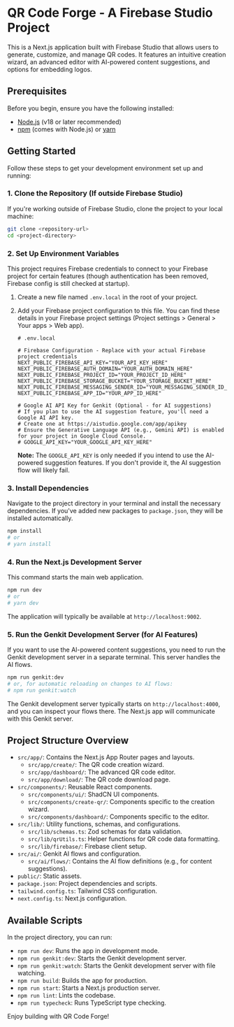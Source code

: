 
# QR Code Forge - A Firebase Studio Project

This is a Next.js application built with Firebase Studio that allows users to generate, customize, and manage QR codes. It features an intuitive creation wizard, an advanced editor with AI-powered content suggestions, and options for embedding logos.

## Prerequisites

Before you begin, ensure you have the following installed:
*   [Node.js](https://nodejs.org/) (v18 or later recommended)
*   [npm](https://www.npmjs.com/) (comes with Node.js) or [yarn](https://yarnpkg.com/)

## Getting Started

Follow these steps to get your development environment set up and running:

### 1. Clone the Repository (If outside Firebase Studio)

If you're working outside of Firebase Studio, clone the project to your local machine:
```bash
git clone <repository-url>
cd <project-directory>
```

### 2. Set Up Environment Variables

This project requires Firebase credentials to connect to your Firebase project for certain features (though authentication has been removed, Firebase config is still checked at startup).

1.  Create a new file named `.env.local` in the root of your project.
2.  Add your Firebase project configuration to this file. You can find these details in your Firebase project settings (Project settings > General > Your apps > Web app).

    ```plaintext
    # .env.local

    # Firebase Configuration - Replace with your actual Firebase project credentials
    NEXT_PUBLIC_FIREBASE_API_KEY="YOUR_API_KEY_HERE"
    NEXT_PUBLIC_FIREBASE_AUTH_DOMAIN="YOUR_AUTH_DOMAIN_HERE"
    NEXT_PUBLIC_FIREBASE_PROJECT_ID="YOUR_PROJECT_ID_HERE"
    NEXT_PUBLIC_FIREBASE_STORAGE_BUCKET="YOUR_STORAGE_BUCKET_HERE"
    NEXT_PUBLIC_FIREBASE_MESSAGING_SENDER_ID="YOUR_MESSAGING_SENDER_ID_HERE"
    NEXT_PUBLIC_FIREBASE_APP_ID="YOUR_APP_ID_HERE"

    # Google AI API Key for Genkit (Optional - for AI suggestions)
    # If you plan to use the AI suggestion feature, you'll need a Google AI API key.
    # Create one at https://aistudio.google.com/app/apikey
    # Ensure the Generative Language API (e.g., Gemini API) is enabled for your project in Google Cloud Console.
    # GOOGLE_API_KEY="YOUR_GOOGLE_API_KEY_HERE"
    ```
    **Note:** The `GOOGLE_API_KEY` is only needed if you intend to use the AI-powered suggestion features. If you don't provide it, the AI suggestion flow will likely fail.

### 3. Install Dependencies

Navigate to the project directory in your terminal and install the necessary dependencies.
If you've added new packages to `package.json`, they will be installed automatically.

```bash
npm install
# or
# yarn install
```

### 4. Run the Next.js Development Server

This command starts the main web application.

```bash
npm run dev
# or
# yarn dev
```

The application will typically be available at `http://localhost:9002`.

### 5. Run the Genkit Development Server (for AI Features)

If you want to use the AI-powered content suggestions, you need to run the Genkit development server in a separate terminal. This server handles the AI flows.

```bash
npm run genkit:dev
# or, for automatic reloading on changes to AI flows:
# npm run genkit:watch
```

The Genkit development server typically starts on `http://localhost:4000`, and you can inspect your flows there. The Next.js app will communicate with this Genkit server.

## Project Structure Overview

*   `src/app/`: Contains the Next.js App Router pages and layouts.
    *   `src/app/create/`: The QR code creation wizard.
    *   `src/app/dashboard/`: The advanced QR code editor.
    *   `src/app/download/`: The QR code download page.
*   `src/components/`: Reusable React components.
    *   `src/components/ui/`: ShadCN UI components.
    *   `src/components/create-qr/`: Components specific to the creation wizard.
    *   `src/components/dashboard/`: Components specific to the editor.
*   `src/lib/`: Utility functions, schemas, and configurations.
    *   `src/lib/schemas.ts`: Zod schemas for data validation.
    *   `src/lib/qrUtils.ts`: Helper functions for QR code data formatting.
    *   `src/lib/firebase/`: Firebase client setup.
*   `src/ai/`: Genkit AI flows and configuration.
    *   `src/ai/flows/`: Contains the AI flow definitions (e.g., for content suggestions).
*   `public/`: Static assets.
*   `package.json`: Project dependencies and scripts.
*   `tailwind.config.ts`: Tailwind CSS configuration.
*   `next.config.ts`: Next.js configuration.

## Available Scripts

In the project directory, you can run:

*   `npm run dev`: Runs the app in development mode.
*   `npm run genkit:dev`: Starts the Genkit development server.
*   `npm run genkit:watch`: Starts the Genkit development server with file watching.
*   `npm run build`: Builds the app for production.
*   `npm run start`: Starts a Next.js production server.
*   `npm run lint`: Lints the codebase.
*   `npm run typecheck`: Runs TypeScript type checking.

Enjoy building with QR Code Forge!
```